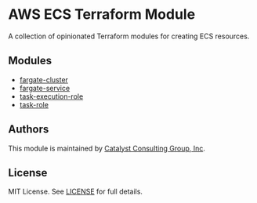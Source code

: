 # AWS ECS Terraform Module

A collection of opinionated Terraform modules for creating ECS resources.

## Modules

- [fargate-cluster](./modules/fargate-cluster/README.md)
- [fargate-service](./modules/fargate-service/README.md)
- [task-execution-role](./modules/task-role/README.md)
- [task-role](./modules/task-role/README.md)

## Authors

This module is maintained by [Catalyst Consulting Group, Inc](https://github.com/Catalyst-Consulting-Group).

## License

MIT License. See [LICENSE](./LICENSE) for full details.
